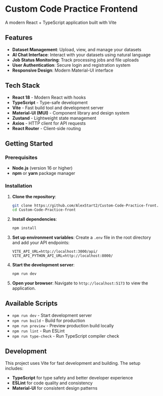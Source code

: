 # Custom Code Practice Frontend

A modern React + TypeScript application built with Vite

## Features

- **Dataset Management**: Upload, view, and manage your datasets
- **AI Chat Interface**: Interact with your datasets using natural language
- **Job Status Monitoring**: Track processing jobs and file uploads
- **User Authentication**: Secure login and registration system
- **Responsive Design**: Modern Material-UI interface

## Tech Stack

- **React 18** - Modern React with hooks
- **TypeScript** - Type-safe development
- **Vite** - Fast build tool and development server
- **Material-UI (MUI)** - Component library and design system
- **Zustand** - Lightweight state management
- **Axios** - HTTP client for API requests
- **React Router** - Client-side routing

## Getting Started

### Prerequisites

- **Node.js** (version 16 or higher)
- **npm** or **yarn** package manager

### Installation

1. **Clone the repository**:
   ```bash
   git clone https://github.com/AlexStart2/Custom-Code-Practice-front.git
   cd Custom-Code-Practice-front
   ```

2. **Install dependencies**:
   ```bash
   npm install
   ```

3. **Set up environment variables**:
   Create a `.env` file in the root directory and add your API endpoints:
   ```env
   VITE_API_URL=http://localhost:3000/api/
   VITE_API_PYTHON_API_URL=http://localhost:8000/
   ```

4. **Start the development server**:
   ```bash
   npm run dev
   ```

5. **Open your browser**:
   Navigate to `http://localhost:5173` to view the application.

## Available Scripts

- `npm run dev` - Start development server
- `npm run build` - Build for production
- `npm run preview` - Preview production build locally
- `npm run lint` - Run ESLint
- `npm run type-check` - Run TypeScript compiler check

## Development

This project uses Vite for fast development and building. The setup includes:

- **TypeScript** for type safety and better developer experience
- **ESLint** for code quality and consistency
- **Material-UI** for consistent design patterns

